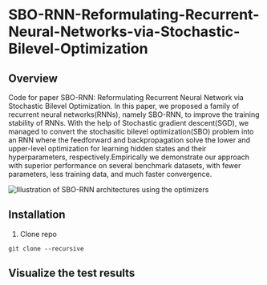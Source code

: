 # SBO-RNN-Reformulating-Recurrent-Neural-Networks-via-Stochastic-Bilevel-Optimization

## Overview
Code for paper SBO-RNN: Reformulating Recurrent Neural Network via Stochastic Bilevel Optimization.
In this paper, we proposed a family of recurrent neural networks(RNNs), namely SBO-RNN, to improve the training stability of RNNs. With the help of Stochastic gradient descent(SGD), we managed to convert the stochasitic bilevel optimization(SBO) problem into an RNN where the feedforward and backpropagation solve the lower and upper-level optimization for learning hidden states and their hyperparameters, respectively.Empirically we demonstrate our approach with superior performance on several benchmark datasets, with fewer parameters, less training data, and much faster convergence.

![Illustration of SBO-RNN architectures using the optimizers](links)



## Installation
1. Clone repo
```
git clone --recursive 
```

## Visualize the test results

